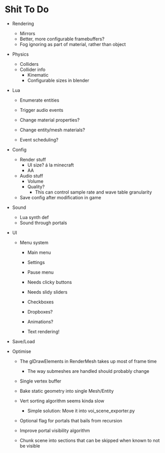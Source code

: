 Shit To Do
==========

- Rendering
	- Mirrors
	- Better, more configurable framebuffers?
	- Fog ignoring as part of material, rather than object
- Physics
	- Colliders
	- Collider info
		- Kinematic
		- Configurable sizes in blender
- Lua
	- Enumerate entities
	- Trigger audio events
	- Change material properties?
	- Change entity/mesh materials?

	- Event scheduling?

- Config
	- Render stuff
		- UI size? á la minecraft
		- AA
	- Audio stuff
		- Volume
		- Quality?
			- This can control sample rate and wave table granularity
	- Save config after modification in game
- Sound
	- Lua synth def
	- Sound through portals
- UI
	- Menu system
		- Main menu
		- Settings
		- Pause menu

		- Needs clicky buttons
		- Needs slidy sliders
		- Checkboxes
		- Dropboxes?
		- Animations?
		- Text rendering!
- Save/Load

- Optimise
	- The glDrawElements in RenderMesh takes up most of frame time
		- The way submeshes are handled should probably change
	- Single vertex buffer
	- Bake static geometry into single Mesh/Entity
	- Vert sorting algorithm seems kinda slow
		- Simple solution: Move it into voi_scene_exporter.py

	- Optional flag for portals that bails from recursion
	- Improve portal visibility algorithm
	- Chunk scene into sections that can be skipped when known to not be visible